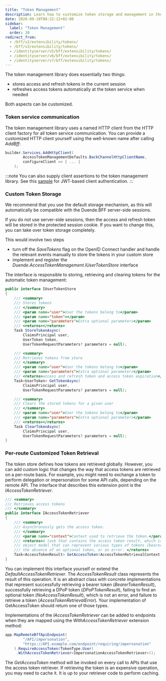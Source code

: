 ```yaml
---
title: "Token Management"
description: Learn how to customize token storage and management in the BFF framework, including HTTP client configuration and per-route token retrieval
date: 2020-09-10T08:22:12+02:00
sidebar:
  label: "Token Management"
  order: 30
redirect_from:
  - /bff/v2/extensibility/tokens/
  - /bff/v3/extensibility/tokens/
  - /identityserver/v5/bff/extensibility/tokens/
  - /identityserver/v6/bff/extensibility/tokens/
  - /identityserver/v7/bff/extensibility/tokens/
---
```


The token management library does essentially two things:

* stores access and refresh tokens in the current session
* refreshes access tokens automatically at the token service when needed

Both aspects can be customized.

### Token service communication
The token management library uses a named HTTP client from the HTTP client factory for all token service communication. You can provide a customized HTTP client yourself using the well-known name after calling *AddBff*:

```cs
builder.Services.AddHttpClient(
        AccessTokenManagementDefaults.BackChannelHttpClientName,
        configureClient => { ... }
    );
```

:::note
You can also supply client assertions to the token management library. See this [sample](/bff/samples) for JWT-based client authentication.
:::

### Custom Token Storage
We recommend that you use the default storage mechanism, as this will automatically be compatible with the Duende.BFF server-side sessions.

If you do not use server-side sessions, then the access and refresh token will be stored in the protected session cookie. If you want to change this, you can take over token storage completely.

This would involve two steps

* turn off the *SaveTokens* flag on the OpenID Connect handler and handle the relevant events manually to store the tokens in your custom store
* implement and register the *Duende.AccessTokenManagement.IUserTokenStore* interface

The interface is responsible to storing, retrieving and clearing tokens for the automatic token management:

```cs
public interface IUserTokenStore
{
    /// <summary>
    /// Stores tokens
    /// </summary>
    /// <param name="user">User the tokens belong to</param>
    /// <param name="token"></param>
    /// <param name="parameters">Extra optional parameters</param>
    /// <returns></returns>
    Task StoreTokenAsync(
        ClaimsPrincipal user,
        UserToken token,
        UserTokenRequestParameters? parameters = null);

    /// <summary>
    /// Retrieves tokens from store
    /// </summary>
    /// <param name="user">User the tokens belong to</param>
    /// <param name="parameters">Extra optional parameters</param>
    /// <returns>access and refresh token and access token expiration</returns>
    Task<UserToken> GetTokenAsync(
        ClaimsPrincipal user, 
        UserTokenRequestParameters? parameters = null);

    /// <summary>
    /// Clears the stored tokens for a given user
    /// </summary>
    /// <param name="user">User the tokens belong to</param>
    /// <param name="parameters">Extra optional parameters</param>
    /// <returns></returns>
    Task ClearTokenAsync(
        ClaimsPrincipal user, 
        UserTokenRequestParameters? parameters = null);
}
```

### Per-route Customized Token Retrieval
The token store defines how tokens are retrieved globally. However, you can add custom logic that changes the way that access tokens are retrieved on a per-route basis. For example, you might need to exchange a token to perform delegation or impersonation for some API calls, depending on the remote API. The interface that describes this extension point is the *IAccessTokenRetriever*.


```cs
/// <summary>
/// Retrieves access tokens
/// </summary>
public interface IAccessTokenRetriever
{
    /// <summary>
    /// Asynchronously gets the access token.
    /// </summary>
    /// <param name="context">Context used to retrieve the token.</param>
    /// <returns>A task that contains the access token result, which is an
    /// object model that can represent various types of tokens (bearer, dpop),
    /// the absence of an optional token, or an error. </returns>
    Task<AccessTokenResult> GetAccessToken(AccessTokenRetrievalContext context);
}
```

You can implement this interface yourself or extend the *DefaultAccessTokenRetriever*. The *AccessTokenResult* class represents the result of this operation. It is an abstract class with concrete implementations that represent successfully retrieving a bearer token (*BearerTokenResult*), successfully retrieving a DPoP token (*DPoPTokenResult*), failing to find an optional token (*NoAccessTokenResult*), which is not an error, and failure to retrieve a token (*AccessTokenRetrievalError*). Your implementation of GetAccessToken should return one of those types.

Implementations of the *IAccessTokenRetriever* can be added to endpoints when they are mapped using the *WithAccessTokenRetriever* extension method:

```cs
app.MapRemoteBffApiEndpoint(
        "/API/impersonation", 
        "https://API.example.com/endpoint/requiring/impersonation"
    ).RequireAccessToken(TokenType.User)
     .WithAccessTokenRetriever<ImpersonationAccessTokenRetriever>();
```

The *GetAccessToken* method will be invoked on every call to APIs that use the access token retriever. If retrieving the token is an expensive operation, you may need to cache it. It is up to your retriever code to perform caching.
